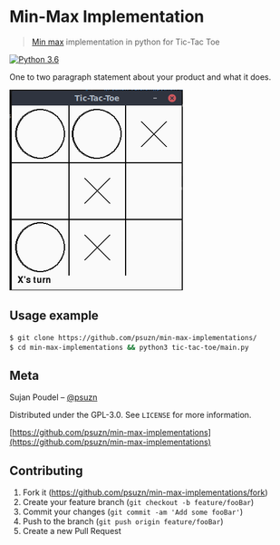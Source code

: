 # 


# Min-Max Implementation
> [Min max](https://en.wikipedia.org/wiki/Minimax)  implementation in python for Tic-Tac Toe

[![Python 3.6](https://img.shields.io/badge/python-3.6-blue.svg)](https://www.python.org/downloads/release/python-360/)

One to two paragraph statement about your product and what it does.

![](https://raw.githubusercontent.com/psuzn/min-max-implementations/master/screenshots/Screenshot%20from%202018-11-21%2021-19-23.png)

## Usage example

```bash
$ git clone https://github.com/psuzn/min-max-implementations/
$ cd min-max-implementations && python3 tic-tac-toe/main.py
```

## Meta

Sujan Poudel – [@psuzn](https://twitter.com/psuzn) 

Distributed under the GPL-3.0. See ``LICENSE`` for more information.

[https://github.com/psuzn/min-max-implementations](https://github.com/psuzn/min-max-implementations)

## Contributing

1. Fork it (<https://github.com/psuzn/min-max-implementations/fork>)
2. Create your feature branch (`git checkout -b feature/fooBar`)
3. Commit your changes (`git commit -am 'Add some fooBar'`)
4. Push to the branch (`git push origin feature/fooBar`)
5. Create a new Pull Request

